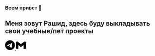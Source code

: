### Всем привет 👋
## Меня зовут Рашид, здесь буду выкладывать свои учебные/пет проекты
<a href="https://telegram.me/roshik14">
  <img src="telegram.svg" alt="telegram" width="32px" height="32px">
</a>
<a href="https://mailto:fraust1337@gmail.com">
  <img src="gmail.svg" alt="telegram" width="32px" height="32px">
</a>
